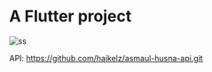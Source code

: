 # A Flutter project

![ss](https://i.ibb.co/PcrJySd/Cuplikan-layar-2024-03-13-100751.png)

API: <https://github.com/haikelz/asmaul-husna-api.git>
